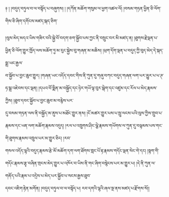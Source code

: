 ﻿  
༈   ། །བདུད་བཏུལ་བ་ལ་བསྟོད་པ་བཞུགས། ། །དཀོན་མཆོག་གསུམ་ལ་ཕྱག་འཚལ་ལོ། །བསམ་གཏན་ཕྱིན་ཅི་ལོག་གིས་ཅི་ཞིག་དགོངས་མཛད་སྐད་ཅིག་  
  
།ལུས་མེད་མདའ་ཡིས་གཟིར་བའི་སྐྱེ་བོ་བདག་ཅག་སྐྱོབ་པས་ཀྱང་ནི་བསྲུང་བར་མི་མཛད་ན། །ཐུགས་རྗེ་ལྡན་པ་ཕྱིན་ཅི་ལོག་གྱུར་ཁྱོད་ལས་མཆོག་ཏུ་མ་རུང་སྐྱེས་བུ་གཞན་མ་མཆིས། །ཕྲག་དོག་ལྡན་པ་བདུད་ཀྱི་བུད་མེད་དེ་སྐད་སྨྲ་ཡང་རྒྱལ་  
བ་སྐྱོབ་པ་བྱང་ཆུབ་གྱུར། །གཞན་ཡང་འདོད་དབང་གིས་ནི་ཀུན་དུ་གཞུ་བཀང་བདུད་གཞན་ལག་པར་མྱུར་པ་པ་ཊ་ཧ་སྒྲ་འཇེབས་དང་ལྡན། །དཔའ་བོ་སྨིན་མ་བསྐྱོད་དང་ཉེར་གཡོ་ལྟ་བུར་སྒེག་དང་འཛུམ་དང་རོལ་པ་མེད་རྣམས་ཀྱིས། །ཐུབ་དབང་སྐྱོབ་པ་བྱང་ཆུབ་མ་བརྙེས་པར་  
དུ་བསམ་གཏན་ལས་ནི་བསྐྱོད་མ་ནུས་པ་མཐོང་གྱུར་ནས། །ངོ་མཚར་གྱུར་པས་པ་སྤུ་ལངས་པའི་ལུས་ཀྱིས་གྲུབ་པ་རྣམས་དང་ཡན་ལག་མཆོག་རྣམས་འདུད། །རལ་པ་འཁྲུགས་ཤིང་ལྕེ་རྣམས་གཡོགས་ལ་ཀུན་དུ་བལྟམས་པས་གང་གི་ཐུགས་རྣམས་འཁྲུལ་པར་མ་གྱུར་ཅིང། །རབ་  
གསལ་འདོད་ལྷའི་བདུད་རྣམས་རྩེ་མོ་མཆོག་དག་ལག་ཐོགས་གླང་པོ་རྟ་རྣམས་གདོང་ལྡན་སེང་གེ་དང། །སྟག་གི་གདོང་རྣམས་རྩྭ་བཞིན་གྲངས་མེད་གྱུར་པ་འཁོར་བ་ཡིས་ནི་གང་ཞིག་བསྙེངས་པར་མ་གྱུར་པ། །དེ་ནི་ཀུན་ལ་གནོད་པའི་རྣམ་པ་འདྲེས་པ་མེད་པར་སྐྱོབ་པ་སངས་རྒྱས་ཐུབ་  
དབང་འཇིག་རྟེན་མགོན། །བདུད་བཏུལ་བ་ལ་བསྟོད་པ། རབ་དགའི་ལྷའི་ཞལ་སྔ་ནས་མཛད་པ་རྫོགས་སོ།།  
  
  

